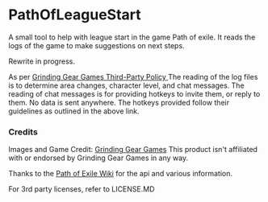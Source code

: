 # PathOfLeagueStart
A small tool to help with league start in the game Path of exile. It reads the logs of the game to make suggestions on next steps. 


Rewrite in progress.

As per [Grinding Gear Games Third-Party Policy ](https://www.pathofexile.com/developer/docs/index#policy)
The reading of the log files is to determine area changes, character level, and chat messages. The reading of chat messages is for providing hotkeys to invite them, or reply to them.
No data is sent anywhere.
The hotkeys provided follow their guidelines as outlined in the above link.

### Credits

Images and Game Credit: [Grinding Gear Games](https://www.pathofexile.com)
This product isn't affiliated with or endorsed by Grinding Gear Games in any way.

Thanks to the [Path of Exile Wiki](https://pathofexile.fandom.com/wiki/Path_of_Exile_Wiki) for the api and various information.

For 3rd party licenses, refer to LICENSE.MD
